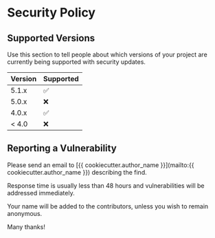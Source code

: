 # Security Policy

## Supported Versions

Use this section to tell people about which versions of your project are
currently being supported with security updates.

| Version | Supported          |
| ------- | ------------------ |
| 5.1.x   | :white_check_mark: |
| 5.0.x   | :x:                |
| 4.0.x   | :white_check_mark: |
| < 4.0   | :x:                |

## Reporting a Vulnerability

Please send an email to [{{ cookiecutter.author_name }}](mailto:{{
cookiecutter.author_name }}) describing the find.

Response time is usually less than 48 hours and vulnerabilities will be
addressed immediately.

Your name will be added to the contributors, unless you wish to remain
anonymous.

Many thanks!
